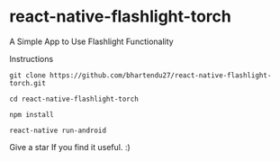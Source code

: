 # react-native-flashlight-torch
A Simple App to Use Flashlight Functionality

Instructions
```
git clone https://github.com/bhartendu27/react-native-flashlight-torch.git

cd react-native-flashlight-torch

npm install

react-native run-android
```

Give a star If you find it useful. :)
